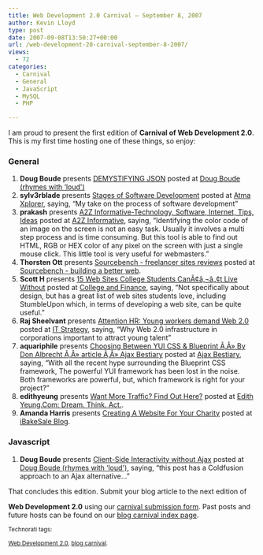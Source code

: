 ```yaml
---
title: Web Development 2.0 Carnival – September 8, 2007
author: Kevin Lloyd
type: post
date: 2007-09-08T13:50:27+00:00
url: /web-development-20-carnival-september-8-2007/
views:
  - 72
categories:
  - Carnival
  - General
  - JavaScript
  - MySQL
  - PHP

---
```

I am proud to present the first edition of **Carnival of Web Development 2.0**. This is my first time hosting one of these things, so enjoy:

### General

<!-- Carnival Submission -->

  1. **Doug Boude** presents [DEMYSTIFYING JSON][1] posted at [Doug Boude (rhymes with &#8216;loud')][2]
  2. **sylv3rblade** presents [Stages of Software Development][3] posted at [Atma Xplorer][4], saying, &#8220;My take on the process of software development&#8221;
  3. **prakash** presents [A2Z Informative-Technology, Software, Internet, Tips, Ideas][5] posted at [A2Z Informative][6], saying, &#8220;Identifying the color code of an image on the screen is not an easy task. Usually it involves a multi step process and is time consuming. But this tool is able to find out HTML, RGB or HEX color of any pixel on the screen with just a single mouse click. This little tool is very useful for webmasters.&#8221;
  4. **Thorsten Ott** presents [Sourcebench - freelancer sites reviews][7] posted at [Sourcebench - building a better web][8].
  5. **Scott H** presents [15 Web Sites College Students CanÃ¢â‚¬â„¢t Live Without][9] posted at [College and Finance][10], saying, &#8220;Not specifically about design, but has a great list of web sites students love, including StumbleUpon which, in terms of developing a web site, can be quite useful.&#8221;
  6. **Raj Sheelvant** presents [Attention HR: Young workers demand Web 2.0][11] posted at [IT Strategy][12], saying, &#8220;Why Web 2.0 infrastructure in corporations important to attract young talent&#8221;
  7. **aquariphile** presents [Choosing Between YUI CSS & Blueprint Ã‚Â» By Don Albrecht Ã‚Â» article Ã‚Â» Ajax Bestiary][13] posted at [Ajax Bestiary][14], saying, &#8220;With all the recent hype surrounding the Blueprint CSS framework, The powerful YUI framework has been lost in the noise. Both frameworks are powerful, but, which framework is right for your project?&#8221;
  8. **edithyeung** presents [Want More Traffic? Find Out Here?][15] posted at [Edith Yeung.Com: Dream. Think. Act.][16].
  9. **Amanda Harris** presents [Creating A Website For Your Charity][17] posted at [iBakeSale Blog][18].

<!-- Carnival Submission -->

<!-- Carnival Submission -->

<!-- Carnival Submission -->

<!-- Carnival Submission -->

<!-- Carnival Submission -->

<!-- Carnival Submission -->

<!-- Carnival Submission -->

<!-- Carnival Submission -->

<!-- Carnival Submission -->

### Javascript

<!-- Carnival Submission -->

  1. **Doug Boude** presents [Client-Side Interactivity without Ajax][19] posted at [Doug Boude (rhymes with &#8216;loud')][2], saying, &#8220;this post has a Coldfusion approach to an Ajax alternative&#8230;&#8221;

<!-- EDIT THIS: the conclusion begins with this paragraph: -->That concludes this edition. Submit your blog article to the next edition of

**Web Development 2.0** using our <a href="http://blogcarnival.com/bc/submit_2377.html" target="_blank" title="Submit an entry to Ã¢â‚¬Å“web development 2.0Ã¢â‚¬Â">carnival submission form</a>. Past posts and future hosts can be found on our  <a href="http://blogcarnival.com/bc/cprof_2377.html" target="_blank" title="Blog Carnival index for Ã¢â‚¬Å“web development 2.0Ã¢â‚¬Â">blog carnival index page</a>.

<small>Technorati tags: <!-- add your technorati tags here! -->

<a href="http://technorati.com/tag/web+development+2.0" rel="tag">Web Development 2.0</a>, <a href="http://technorati.com/tag/blog+carnival" rel="tag">blog carnival</a>.</small>

 [1]: http://www.dougboude.com/blog/1/2007/07/DEMYSTIFYING-JSON-for-myself.cfm
 [2]: http://www.dougboude.com/blog
 [3]: http://atmaxplorer.com/stages-of-software-development/
 [4]: http://atmaxplorer.com/
 [5]: http://jayaprakashkv.blogspot.com/2007/06/identify-color-code-of-image.html
 [6]: http://jayaprakashkv.blogspot.com/
 [7]: http://www.sourcebench.com/category/reviews/the-ultimate-list-of-freelancing-job-sites/
 [8]: http://www.sourcebench.com/
 [9]: http://www.collegeandfinance.com/15-web-sites-college-students-cant-live-without/
 [10]: http://www.collegeandfinance.com/
 [11]: http://itstrategyblog.com/attention-hr-young-workers-demand-web-20/
 [12]: http://itstrategyblog.com/
 [13]: http://www.ajaxbestiary.com/2007/08/13/choosing-between-yui-css-blueprint/
 [14]: http://www.ajaxbestiary.com/
 [15]: http://www.edithyeung.com/2007/09/04/want-more-web-traffic/
 [16]: http://www.edithyeung.com/
 [17]: http://www.ibakesaleblog.com/?p=10
 [18]: http://www.ibakesaleblog.com/
 [19]: http://www.dougboude.com/blog/1/2006/09/ClientSide-Interactivity-without-Ajax.cfm